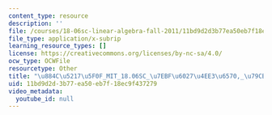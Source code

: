 ```yaml
---
content_type: resource
description: ''
file: /courses/18-06sc-linear-algebra-fall-2011/11bd9d2d3b77ea50eb7f18ec9f437279_884c52175f0f_MIT_18.06SC_7ebf60274ee36570-_79cb_2011.srt
file_type: application/x-subrip
learning_resource_types: []
license: https://creativecommons.org/licenses/by-nc-sa/4.0/
ocw_type: OCWFile
resourcetype: Other
title: "\u884C\u5217\u5F0F_MIT_18.06SC_\u7EBF\u6027\u4EE3\u6570,_\u79CB_2011.srt"
uid: 11bd9d2d-3b77-ea50-eb7f-18ec9f437279
video_metadata:
  youtube_id: null
---
```

